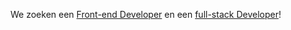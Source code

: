 We zoeken een [Front-end Developer](/jobs/webdev2020) en een [full-stack Developer](/jobs/full-stack)!
